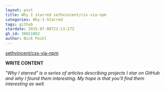 ```yaml
---
layout: post
title: Why I starred sethvincent/css-via-npm
categories: Why-I-Starred
tags: github
stardate: 2015-07-08T22:13:27Z
gh_id: 38651082
author: Nick Peihl
---
```


[sethvincent/css-via-npm](star.repo.html_url)

**WRITE CONTENT**

*"Why I starred" is a series of articles describing projects I star on GitHub and why I found them interesting. My hope is that you'll find them interesting as well.*

